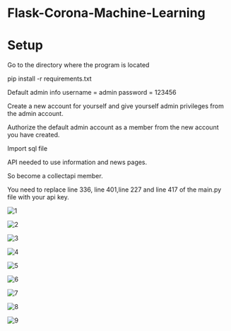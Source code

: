 # Flask-Corona-Machine-Learning
# Setup

Go to the directory where the program is located

pip install -r requirements.txt

Default admin info
username = admin
password = 123456

Create a new account for yourself and give yourself admin privileges from the admin account.

Authorize the default admin account as a member from the new account you have created.

Import sql file

API needed to use information and news pages.

So become a collectapi member.

You need to replace line 336, line 401,line 227 and line 417 of the main.py file with your api key.

![1](https://user-images.githubusercontent.com/32979760/94159731-8e083300-fe8c-11ea-9d52-95cb854c7f58.PNG)

![2](https://user-images.githubusercontent.com/32979760/94159735-8ea0c980-fe8c-11ea-8b7d-3395d1270faa.PNG)

![3](https://user-images.githubusercontent.com/32979760/94159720-8b0d4280-fe8c-11ea-987d-1ba92e436813.PNG)

![4](https://user-images.githubusercontent.com/32979760/94159724-8c3e6f80-fe8c-11ea-956b-35651fba6c5d.PNG)

![5](https://user-images.githubusercontent.com/32979760/94159726-8c3e6f80-fe8c-11ea-8058-bc13719f6b96.PNG)

![6](https://user-images.githubusercontent.com/32979760/94159729-8d6f9c80-fe8c-11ea-9612-2b3ef36bbca6.PNG)

![7](https://user-images.githubusercontent.com/32979760/94159730-8d6f9c80-fe8c-11ea-9544-5728b8edc645.PNG)

![8](https://user-images.githubusercontent.com/32979760/94160473-51890700-fe8d-11ea-917a-38423cf68b00.PNG)

![9](https://user-images.githubusercontent.com/32979760/94160470-50f07080-fe8d-11ea-9bac-0489e1a240d8.PNG)




